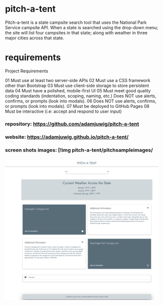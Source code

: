 # pitch-a-tent

Pitch-a-tent is a state campsite search tool that uses the National Park Service campsite API. 
When a state is searched using the drop-down menu; the site will list four campsites in that state; along with weather in three major cities across that state.

# requirements
 
Project Requirements
  
01 Must use at least two server-side APIs
02 Must use a CSS framework other than Bootstrap
03 Must use client-side storage to store persistent data
04 Must have a polished, mobile-first UI
05 Must meet good quality coding standards (indentation, scoping, naming, etc.) Does NOT use alerts, confirms, or prompts (look into modals).
06 Does NOT use alerts, confirms, or prompts (look into modals).
07 Must be deployed to GitHub Pages
08 Must be interactive (i.e: accept and respond to user input)


### repository: https://github.com/adamjuwig/pitch-a-tent
### website: https://adamjuwig.github.io/pitch-a-tent/
### screen shots images: [!img pitch-a-tent/pitchsampleimages/
### ![alt text](https://github.com/adamjuwig/pitch-a-tent/blob/main/pitchsampleimages/pitchdemo00.png)
